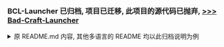 ### BCL-Launcher 已归档, 项目已迁移, 此项目的源代码已抛弃, [>>> Bad-Craft-Launcher](https://github.com/Bad-Craft-Launcher/Bad-Craft-Launcher)

<details>

<summary>原 README.md 内容, 其他多语言的 README 均以此归档说明为例</summary>


<h1 align="center">BCL Launcher</h1>

<p align="center">
  <img src="./docs/assets/logo.svg" alt="BCL-Launcher Logo" width="150">
</p>

<p align="center">
  <b><a href="./docs/README_ZHTW.md">繁體中文</a> | <a href="./docs/README_ENG.md">English</a> | <a href="./docs/README_RUS.md">Русский</a></b>
</p>


<h3 align="center">轻量化 · 可定制 · 开放 · 以用户为中心的 Minecraft 启动器</h3>

---

## ❓ BCL Launcher 是什么？
**BCL Launcher**（全称 **Bad Craft Launcher**），是由 [DCR Studio[↗]](https://github.com/DCR-Studio) 开发的 **轻量化、可定制的 Minecraft 启动器**，秉持「以用户为中心」的理念。  
欢迎访问我们的官方网站：[BCL官方网站[↗]](https://launcher.dcrstudio.top/zh_cn.html)(暂未开放)

- 使用 **Rust + Python** 混合编写  
- 我们提供 **完全 Rust 编写的内核** [HyperLightBCLCore[↗]](https://github.com/DCR-Studio/OpenBCLCore)  
- 完全 **开源**，任何人都可以参与  

---

## 🚀 特点与优势
### 🔒 安全  
- 使用非对称加密和系统级密钥存储器处理用户的敏感数据  
- Rust 内存安全 + Python 层的可控逻辑  

### 👍 稳定可靠  
- Rust 保证核心模块的稳定运行  
- 即使在低配置环境下也能流畅运行  

### 💻 跨平台  
- 跨平台支持（Windows / Linux / macOS）  
- Python 负责 UI 与逻辑，可快速适配不同系统  

### ✨ 灵活扩展  
- 支持插件（Plugin）与脚本系统  
- 丰富的第三方库生态，开发者可快速扩展功能  

### 🧩 模块化设计+Plugin接口   
- 核心性能模块由 **Rust** 编写，保证速度与安全  
- 各模块之间通过 **IPC（进程间通信）** 联系，保证高效与安全的数据交互 
- 高层逻辑、配置与扩展功能由 **Python** 编写，保证灵活与易维护  
- 模块之间解耦，便于快速迭代、调试和替换  
- 开发者可根据需求独立修改或新增组件，而无需大幅度改动整个项目
 

---

## 📦 安装与使用
### 下载
> [!IMPORTANT]  
> ❌**目前项目还处于开发阶段，暂时没有放出Release**
- [GitHub Release[↗]](https://github.com/DCR-Studio/BCL-Launcher/releases)

### 启动
#### 对于Windwos
- Windows一般以zip压缩文件形式发行。
1. 从 [GitHub Release[↗]](https://github.com/DCR-Studio/BCL-Launcher/releases) 下载为`BadCraftLauncher-版本号-Windows-系统架构.zip`，见下方文件名示例（目前正在开发阶段，没有Release被发行）
```
# 文件名示例
BadCraftLauncher-1.0RC1-Windows-x86_64.zip
```
2. 打开可执行文件

#### 对于 Linux
> [!IMPORTANT]
> - Linux 的启动过程与 Windows 不同，发行形式为 **源码 + 安装脚本 (.sh)**。  
> - 您需要先下载源码包，然后执行脚本进行构建与启动。  
> - 您的计算机上需要安装Python3(建议高于3.10)和Rust(建议高于1.80)
1. 从 [GitHub Release[↗]](https://github.com/DCR-Studio/BCL-Launcher/releases) 下载为`BadCraftLauncher-版本号-Linux-系统架构.tar.gz`，见下方文件名示例（目前正在开发阶段，没有 Release 被发行）  
```
# 文件名示例
BadCraftLauncher-1.0RC1-Linux-x86_64.tar.gz
```

2. 解压源码包  
```bash
# 以实际下载的文件名为准
tar -xvzf BadCraftLauncher-1.0RC1-Linux-x86_64.tar.gz
cd BadCraftLauncher-1.0RC1
```

3. 运行安装/启动脚本
```bash
sh run.sh
```

4. 如果需要开发模式启动，可以手动执行
```bash
pip install -r requirements.txt
cargo build --release
python main.py
```
#### 对于 macOS
> [!IMPORTANT]
> - macOS 的发行形式与 Linux 类似，提供 **源码 + 启动脚本 (.sh)**。  
> - 用户可以通过脚本快速运行，未来可能提供 `.dmg` 安装包。
> - macOS 用户需确保系统已安装 Python3 (推荐≥3.10) 与 Rust (推荐≥1.80)  
> - Apple Silicon (M1/M2/M3/M4) 需要使用 arm64 构建版本，Intel CPU使用amd64构建版本
 
1. 从 [GitHub Release[↗]](https://github.com/DCR-Studio/BCL-Launcher/releases) 下载为`BadCraftLauncher-版本号-macOS-系统架构.tar.gz`，见下方文件名示例（目前正在开发阶段，没有 Release 被发行）  
```
文件名示例
BadCraftLauncher-1.0RC1-macOS-arm64.tar.gz
BadCraftLauncher-1.0RC1-macOS-x86_64.tar.gz
```

2. 解压源码包  
```bash
# 以实际下载的文件名为准
tar -xvzf BadCraftLauncher-1.0RC1-macOS-arm64.tar.gz
cd BadCraftLauncher-1.0RC1
```
3. 运行安装/启动脚本
```bash
sh run.sh
```

4. 如果需要开发模式启动，可以手动执行
```
pip install -r requirements.txt
cargo build --release
python main.py
```  
---
## 🌟 鸣谢
感谢以下为本项目做出贡献的开发者：  

[Stelle0427](https://github.com/Stelle0427) - 提供了 MSLogin 的关键支持，并担任 BCL 开发工作的主要负责人  

[TNTyep520](https://github.com/TNTyep520) - 为代码提供改进、优化  

[GoldenHoe](https://github.com/GoldenHoe) - 提供了部分核心代码，并完成了大部分文档编写  

## 📜 版权与开源协议

BCL Launcher 由 **DCR Studio** 开发，版权所有 ©2025 DCR Studio。  保留所有权利。

本项目使用 **GPL-3.0** 开源协议，任何人均可在遵循协议条款的前提下使用、修改和分发本软件。  
详细协议内容请参见 [LICENSE[↗]](./LICENSE) 文件。

> [!WARNING]
> - 你可以自由使用和修改 BCL Launcher，但必须保留原作者署名。  
> - 禁止去除本版权声明用于闭源商业分发。
